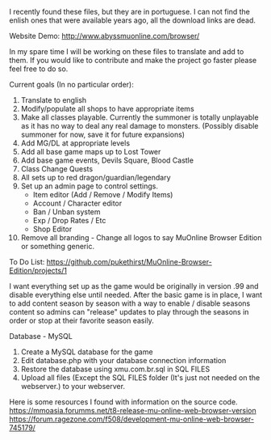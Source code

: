 I recently found these files, but they are in portuguese. I can not find the enlish ones that were available years ago, all the download links are dead. 

Website Demo: http://www.abyssmuonline.com/browser/

In my spare time I will be working on these files to translate and add to them. If you would like to contribute and make the project go faster please feel free to do so.

Current goals (In no particular order):
1) Translate to english
2) Modify/populate all shops to have appropriate items
3) Make all classes playable. Currently the summoner is totally unplayable as it has no way to deal any real damage to monsters. (Possibly disable summoner for now, save it for future expansions)
4) Add MG/DL at appropriate levels
5) Add all base game maps up to Lost Tower
6) Add base game events, Devils Square, Blood Castle
7) Class Change Quests
8) All sets up to red dragon/guardian/legendary
9) Set up an admin page to control settings.
	- Item editor (Add / Remove / Modify Items)
	- Account / Character editor
	- Ban / Unban system
	- Exp / Drop Rates / Etc
	- Shop Editor
10) Remove all branding - Change all logos to say MuOnline Browser Edition or something generic.

To Do List: https://github.com/pukethirst/MuOnline-Browser-Edition/projects/1

I want everything set up as the game would be originally in version .99 and disable everything else until needed. After the basic game is in place, I want to add content season by season with a way to enable / disable seasons content so admins can "release" updates to play through the seasons in order or stop at their favorite season easily.

Database - MySQL
1) Create a MySQL database for the game
2) Edit database.php with your database connection information
3) Restore the database using xmu.com.br.sql in SQL FILES
4) Upload all files (Except the SQL FILES folder (It's just not needed on the webserver.) to your webserver.

Here is some resources I found with information on the source code.
https://mmoasia.forumms.net/t8-release-mu-online-web-browser-version
https://forum.ragezone.com/f508/development-mu-online-web-browser-745179/